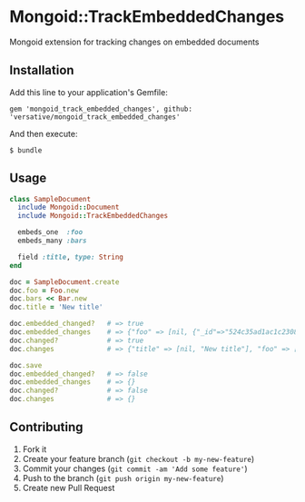 # Mongoid::TrackEmbeddedChanges

Mongoid extension for tracking changes on embedded documents

## Installation

Add this line to your application's Gemfile:

    gem 'mongoid_track_embedded_changes', github: 'versative/mongoid_track_embedded_changes'

And then execute:

    $ bundle

## Usage

```ruby
class SampleDocument
  include Mongoid::Document
  include Mongoid::TrackEmbeddedChanges

  embeds_one  :foo
  embeds_many :bars

  field :title, type: String
end

doc = SampleDocument.create
doc.foo = Foo.new
doc.bars << Bar.new
doc.title = 'New title'

doc.embedded_changed?   # => true
doc.embedded_changes    # => {"foo" => [nil, {"_id"=>"524c35ad1ac1c23084000040"}], "bars" => [nil, [{"_id"=>"524c35ad1ac1c23084000083"}]]}
doc.changed?            # => true
doc.changes             # => {"title" => [nil, "New title"], "foo" => [nil, {"_id"=>"524c35ad1ac1c23084000040"}], "bars" => [nil, [{"_id"=>"524c35ad1ac1c23084000083"}]]}

doc.save
doc.embedded_changed?   # => false
doc.embedded_changes    # => {}
doc.changed?            # => false
doc.changes             # => {}
```

## Contributing

1. Fork it
2. Create your feature branch (`git checkout -b my-new-feature`)
3. Commit your changes (`git commit -am 'Add some feature'`)
4. Push to the branch (`git push origin my-new-feature`)
5. Create new Pull Request
